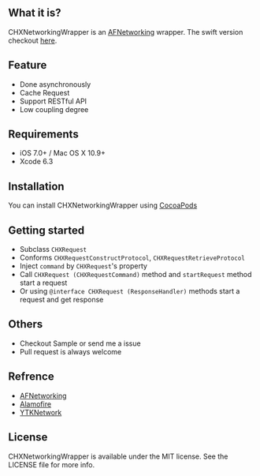 ## What it is?

CHXNetworkingWrapper is an [AFNetworking](https://github.com/AFNetworking/AFNetworking) wrapper. The swift version checkout [here](https://github.com/cuzv/redes).

## Feature

- Done asynchronously
- Cache Request
- Support RESTful API
- Low coupling degree

## Requirements

- iOS 7.0+ / Mac OS X 10.9+
- Xcode 6.3

## Installation

You can install CHXNetworkingWrapper using [CocoaPods](http://cocoapods.org/)

## Getting started

- Subclass `CHXRequest`
- Conforms `CHXRequestConstructProtocol`, `CHXRequestRetrieveProtocol`
- Inject `command` by `CHXRequest`'s property
- Call `CHXRequest (CHXRequestCommand)` method and `startRequest` method start a request
- Or using `@interface CHXRequest (ResponseHandler)` methods start a request and get response

## Others

- Checkout Sample or send me a issue
- Pull request is always welcome

## Refrence

- [AFNetworking](https://github.com/AFNetworking/AFNetworking)
- [Alamofire](https://github.com/Alamofire/Alamofire)
- [YTKNetwork](https://github.com/yuantiku/YTKNetwork)

## License

CHXNetworkingWrapper is available under the MIT license. See the LICENSE file for more info.

